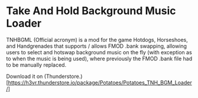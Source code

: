 # Take And Hold Background Music Loader

TNHBGML (Official acronym) is a mod for the game Hotdogs, Horseshoes, and Handgrenades that supports / allows FMOD .bank swapping, allowing users to select and hotswap background music on the fly (with exception as to when the music is being used), where previously the FMOD .bank file had to be manually replaced.

Download it on (Thunderstore.)[https://h3vr.thunderstore.io/package/Potatoes/Potatoes_TNH_BGM_Loader/]
